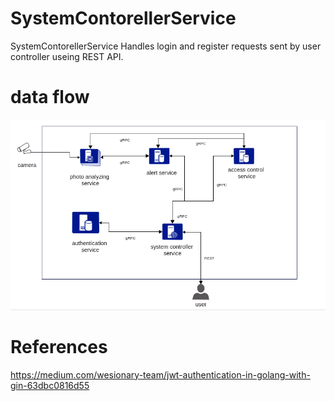 # SystemContorellerService

SystemContorellerService Handles login and register requests sent by user controller useing REST API.

# data flow

![Sock Shop frontend](https://github.com/ahmedsharyo/SystemContorellerService/blob/c86491520bf1e38683fd6b4e1291d50a0e6d96af/docs/diagram.png)

# References

https://medium.com/wesionary-team/jwt-authentication-in-golang-with-gin-63dbc0816d55

